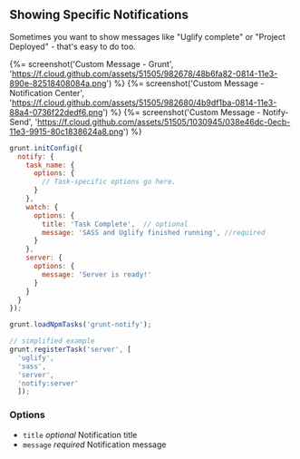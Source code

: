 ## Showing Specific Notifications

Sometimes you want to show messages like "Uglify complete" or "Project Deployed" - that's easy to do too.

{%= screenshot('Custom Message - Grunt', 'https://f.cloud.github.com/assets/51505/982678/48b6fa82-0814-11e3-890e-82518408084a.png') %}
{%= screenshot('Custom Message - Notification Center', 'https://f.cloud.github.com/assets/51505/982680/4b9df1ba-0814-11e3-88a4-0736f22dedf6.png') %}
{%= screenshot('Custom Message - Notify-Send', 'https://f.cloud.github.com/assets/51505/1030945/038e46dc-0ecb-11e3-9915-80c1838624a8.png') %}

```js
grunt.initConfig({
  notify: {
    task_name: {
      options: {
        // Task-specific options go here.
      }
    },
    watch: {
      options: {
        title: 'Task Complete',  // optional
        message: 'SASS and Uglify finished running', //required
      }
    },
    server: {
      options: {
        message: 'Server is ready!'
      }
    }
  }
});

grunt.loadNpmTasks('grunt-notify');

// simplified example
grunt.registerTask('server', [
  'uglify',
  'sass',
  'server',
  'notify:server'
  ]);
```

### Options
* `title` _optional_ Notification title
* `message` _required_ Notification message
